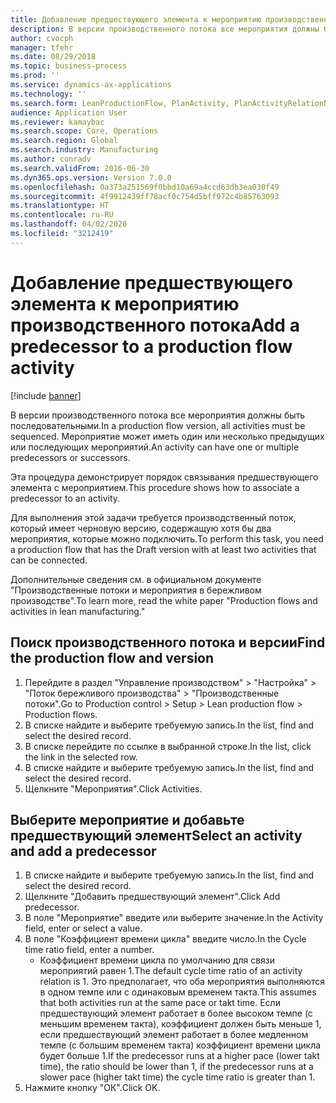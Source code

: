 ```yaml
---
title: Добавление предшествующего элемента к мероприятию производственного потока
description: В версии производственного потока все мероприятия должны быть последовательными.
author: cvocph
manager: tfehr
ms.date: 08/29/2018
ms.topic: business-process
ms.prod: ''
ms.service: dynamics-ax-applications
ms.technology: ''
ms.search.form: LeanProductionFlow, PlanActivity, PlanActivityRelationNew, PlanActivityLookup
audience: Application User
ms.reviewer: kamaybac
ms.search.scope: Core, Operations
ms.search.region: Global
ms.search.industry: Manufacturing
ms.author: conradv
ms.search.validFrom: 2016-06-30
ms.dyn365.ops.version: Version 7.0.0
ms.openlocfilehash: 0a373a251569f0bbd10a69a4ccd63db3ea030f49
ms.sourcegitcommit: 4f9912439ff78acf0c754d5bff972c4b85763093
ms.translationtype: HT
ms.contentlocale: ru-RU
ms.lasthandoff: 04/02/2020
ms.locfileid: "3212419"
---
```

# <a name="add-a-predecessor-to-a-production-flow-activity"></a><span data-ttu-id="1795a-103">Добавление предшествующего элемента к мероприятию производственного потока</span><span class="sxs-lookup"><span data-stu-id="1795a-103">Add a predecessor to a production flow activity</span></span>

[!include [banner](../../includes/banner.md)]

<span data-ttu-id="1795a-104">В версии производственного потока все мероприятия должны быть последовательными.</span><span class="sxs-lookup"><span data-stu-id="1795a-104">In a production flow version, all activities must be sequenced.</span></span> <span data-ttu-id="1795a-105">Мероприятие может иметь один или несколько предыдущих или последующих мероприятий.</span><span class="sxs-lookup"><span data-stu-id="1795a-105">An activity can have one or multiple predecessors or successors.</span></span> 

<span data-ttu-id="1795a-106">Эта процедура демонстрирует порядок связывания предшествующего элемента с мероприятием.</span><span class="sxs-lookup"><span data-stu-id="1795a-106">This procedure shows how to associate a predecessor to an activity.</span></span> 

<span data-ttu-id="1795a-107">Для выполнения этой задачи требуется производственный поток, который имеет черновую версию, содержащую хотя бы два мероприятия, которые можно подключить.</span><span class="sxs-lookup"><span data-stu-id="1795a-107">To perform this task, you need a production flow that has the Draft version with at least two activities that can be connected.</span></span> 

<span data-ttu-id="1795a-108">Дополнительные сведения см. в официальном документе "Производственные потоки и мероприятия в бережливом производстве".</span><span class="sxs-lookup"><span data-stu-id="1795a-108">To learn more, read the white paper "Production flows and activities in lean manufacturing."</span></span>


## <a name="find-the-production-flow-and-version"></a><span data-ttu-id="1795a-109">Поиск производственного потока и версии</span><span class="sxs-lookup"><span data-stu-id="1795a-109">Find the production flow and version</span></span>
1. <span data-ttu-id="1795a-110">Перейдите в раздел "Управление производством" > "Настройка" > "Поток бережливого производства" > "Производственные потоки".</span><span class="sxs-lookup"><span data-stu-id="1795a-110">Go to Production control > Setup > Lean production flow > Production flows.</span></span>
2. <span data-ttu-id="1795a-111">В списке найдите и выберите требуемую запись.</span><span class="sxs-lookup"><span data-stu-id="1795a-111">In the list, find and select the desired record.</span></span>
3. <span data-ttu-id="1795a-112">В списке перейдите по ссылке в выбранной строке.</span><span class="sxs-lookup"><span data-stu-id="1795a-112">In the list, click the link in the selected row.</span></span>
4. <span data-ttu-id="1795a-113">В списке найдите и выберите требуемую запись.</span><span class="sxs-lookup"><span data-stu-id="1795a-113">In the list, find and select the desired record.</span></span>
5. <span data-ttu-id="1795a-114">Щелкните "Мероприятия".</span><span class="sxs-lookup"><span data-stu-id="1795a-114">Click Activities.</span></span>

## <a name="select-an-activity-and-add-a-predecessor"></a><span data-ttu-id="1795a-115">Выберите мероприятие и добавьте предшествующий элемент</span><span class="sxs-lookup"><span data-stu-id="1795a-115">Select an activity and add a predecessor</span></span>
1. <span data-ttu-id="1795a-116">В списке найдите и выберите требуемую запись.</span><span class="sxs-lookup"><span data-stu-id="1795a-116">In the list, find and select the desired record.</span></span>
2. <span data-ttu-id="1795a-117">Щелкните "Добавить предшествующий элемент".</span><span class="sxs-lookup"><span data-stu-id="1795a-117">Click Add predecessor.</span></span>
3. <span data-ttu-id="1795a-118">В поле "Мероприятие" введите или выберите значение.</span><span class="sxs-lookup"><span data-stu-id="1795a-118">In the Activity field, enter or select a value.</span></span>
4. <span data-ttu-id="1795a-119">В поле "Коэффициент времени цикла" введите число.</span><span class="sxs-lookup"><span data-stu-id="1795a-119">In the Cycle time ratio field, enter a number.</span></span>
    * <span data-ttu-id="1795a-120">Коэффициент времени цикла по умолчанию для связи мероприятий равен 1.</span><span class="sxs-lookup"><span data-stu-id="1795a-120">The default cycle time ratio of an activity relation is 1.</span></span> <span data-ttu-id="1795a-121">Это предполагает, что оба мероприятия выполняются в одном темпе или с одинаковым временем такта.</span><span class="sxs-lookup"><span data-stu-id="1795a-121">This assumes that both activities run at the same pace or takt time.</span></span> <span data-ttu-id="1795a-122">Если предшествующий элемент работает в более высоком темпе (с меньшим временем такта), коэффициент должен быть меньше 1, если предшествующий элемент работает в более медленном темпе (с большим временем такта) коэффициент времени цикла будет больше 1.</span><span class="sxs-lookup"><span data-stu-id="1795a-122">If the predecessor runs at a higher pace (lower takt time), the ratio should be lower than 1, if the predecessor runs at a slower pace (higher takt time) the cycle time ratio is greater than 1.</span></span>  
5. <span data-ttu-id="1795a-123">Нажмите кнопку "OК".</span><span class="sxs-lookup"><span data-stu-id="1795a-123">Click OK.</span></span>

